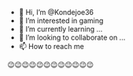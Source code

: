- 👋 Hi, I’m @Kondejoe36
- 👀 I’m interested in gaming 
- 🌱 I’m currently learning ...
- 💞️ I’m looking to collaborate on ...
- 📫 How to reach me 

😉😉😉😉😉😉😉😉😉😉😉😉

<!---
Kondejoe36/Kondejoe36 is a ✨ special ✨ repository because its `README.md` (this file) appears on your GitHub profile.
You can click the Preview link to take a look at your changes.
--->
